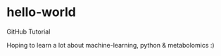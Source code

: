 # hello-world
GitHub Tutorial

Hoping to learn a lot about machine-learning, python & metabolomics :) 
